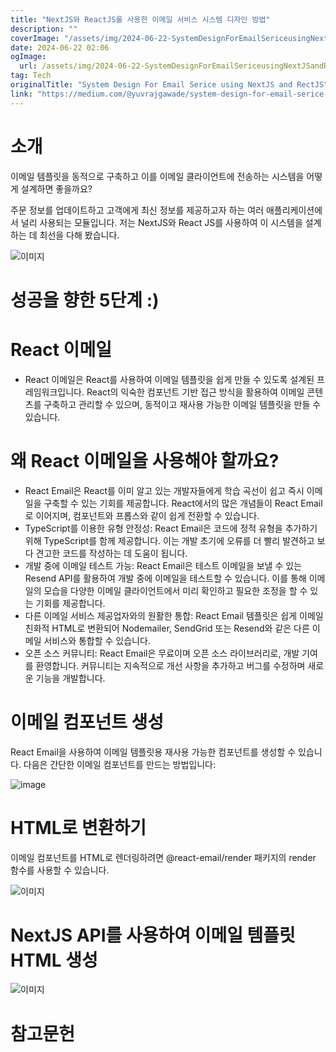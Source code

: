 ```yaml
---
title: "NextJS와 ReactJS를 사용한 이메일 서비스 시스템 디자인 방법"
description: ""
coverImage: "/assets/img/2024-06-22-SystemDesignForEmailSericeusingNextJSandRectJS_0.png"
date: 2024-06-22 02:06
ogImage: 
  url: /assets/img/2024-06-22-SystemDesignForEmailSericeusingNextJSandRectJS_0.png
tag: Tech
originalTitle: "System Design For Email Serice using NextJS and RectJS"
link: "https://medium.com/@yuvrajgawade/system-design-for-email-serice-using-nextjs-and-rectjs-ab9805127a5e"
---
```



# 소개

이메일 템플릿을 동적으로 구축하고 이를 이메일 클라이언트에 전송하는 시스템을 어떻게 설계하면 좋을까요?

주문 정보를 업데이트하고 고객에게 최신 정보를 제공하고자 하는 여러 애플리케이션에서 널리 사용되는 모듈입니다. 저는 NextJS와 React JS를 사용하여 이 시스템을 설계하는 데 최선을 다해 봤습니다.

![이미지](/assets/img/2024-06-22-SystemDesignForEmailSericeusingNextJSandRectJS_0.png)

<div class="content-ad"></div>

# 성공을 향한 5단계 :)

# React 이메일

- React 이메일은 React를 사용하여 이메일 템플릿을 쉽게 만들 수 있도록 설계된 프레임워크입니다. React의 익숙한 컴포넌트 기반 접근 방식을 활용하여 이메일 콘텐츠를 구축하고 관리할 수 있으며, 동적이고 재사용 가능한 이메일 템플릿을 만들 수 있습니다.

# 왜 React 이메일을 사용해야 할까요?

<div class="content-ad"></div>

- React Email은 React를 이미 알고 있는 개발자들에게 학습 곡선이 쉽고 즉시 이메일을 구축할 수 있는 기회를 제공합니다. React에서의 많은 개념들이 React Email로 이어지며, 컴포넌트와 프롭스와 같이 쉽게 전환할 수 있습니다.
- TypeScript를 이용한 유형 안정성: React Email은 코드에 정적 유형을 추가하기 위해 TypeScript를 함께 제공합니다. 이는 개발 초기에 오류를 더 빨리 발견하고 보다 견고한 코드를 작성하는 데 도움이 됩니다.
- 개발 중에 이메일 테스트 가능: React Email은 테스트 이메일을 보낼 수 있는 Resend API를 활용하여 개발 중에 이메일을 테스트할 수 있습니다. 이를 통해 이메일의 모습을 다양한 이메일 클라이언트에서 미리 확인하고 필요한 조정을 할 수 있는 기회를 제공합니다.
- 다른 이메일 서비스 제공업자와의 원활한 통합: React Email 템플릿은 쉽게 이메일 친화적 HTML로 변환되어 Nodemailer, SendGrid 또는 Resend와 같은 다른 이메일 서비스와 통합할 수 있습니다.
- 오픈 소스 커뮤니티: React Email은 무료이며 오픈 소스 라이브러리로, 개발 기여를 환영합니다. 커뮤니티는 지속적으로 개선 사항을 추가하고 버그를 수정하며 새로운 기능을 개발합니다.

# 이메일 컴포넌트 생성

React Email을 사용하여 이메일 템플릿용 재사용 가능한 컴포넌트를 생성할 수 있습니다. 다음은 간단한 이메일 컴포넌트를 만드는 방법입니다:

![image](/assets/img/2024-06-22-SystemDesignForEmailSericeusingNextJSandRectJS_1.png)

<div class="content-ad"></div>

# HTML로 변환하기

이메일 컴포넌트를 HTML로 렌더링하려면 @react-email/render 패키지의 render 함수를 사용할 수 있습니다.

![이미지](/assets/img/2024-06-22-SystemDesignForEmailSericeusingNextJSandRectJS_2.png)

# NextJS API를 사용하여 이메일 템플릿 HTML 생성

<div class="content-ad"></div>


![이미지](/assets/img/2024-06-22-SystemDesignForEmailSericeusingNextJSandRectJS_3.png)

# 참고문헌
